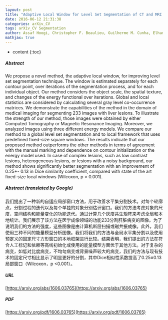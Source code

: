 ```yaml
---
layout: post
title: "Adaptive Local Window for Level Set Segmentation of CT and MRI Liver Lesions"
date: 2016-06-12 21:31:38
categories: arXiv_CV
tags: arXiv_CV Segmentation
author: Assaf Hoogi, Christopher F. Beaulieu, Guilherme M. Cunha, Elhamy Heba, Claude B. Sirlin, Sandy Napel, Daniel L. Rubin
mathjax: true
---
```


* content
{:toc}

##### Abstract
We propose a novel method, the adaptive local window, for improving level set segmentation technique. The window is estimated separately for each contour point, over iterations of the segmentation process, and for each individual object. Our method considers the object scale, the spatial texture, and changes of the energy functional over iterations. Global and local statistics are considered by calculating several gray level co-occurrence matrices. We demonstrate the capabilities of the method in the domain of medical imaging for segmenting 233 images with liver lesions. To illustrate the strength of our method, those images were obtained by either Computed Tomography or Magnetic Resonance Imaging. Moreover, we analyzed images using three different energy models. We compare our method to a global level set segmentation and to local framework that uses predefined fixed-size square windows. The results indicate that our proposed method outperforms the other methods in terms of agreement with the manual marking and dependence on contour initialization or the energy model used. In case of complex lesions, such as low contrast lesions, heterogeneous lesions, or lesions with a noisy background, our method shows significantly better segmentation with an improvement of 0.25+- 0.13 in Dice similarity coefficient, compared with state of the art fixed-size local windows (Wilcoxon, p < 0.001).

##### Abstract (translated by Google)
我们提出了一种新的自适应局部窗口方法，用于改善水平集分割技术。对每个轮廓点，分割过程的迭代以及每个单独的对象分别估计窗口。我们的方法考虑对象的尺度，空间结构和能量变化的功能迭代。通过计算几个灰度共生矩阵来考虑全局和本地统计。我们展示了该方法在医学成像领域的功能233分割肝脏病变的图像。为了说明我们的方法的强度，这些图像是由计算机断层扫描或磁共振成像。此外，我们使用三种不同的能量模型分析图像。我们将我们的方法与全局水平集分割以及使用预定义的固定尺寸方形窗口的本地框架进行比较。结果表明，我们提出的方法在符合人工标记和依赖等高线初始化或使用的能量模型方面优于其他方法。对于复杂的病变，如低对比度病变，不均匀病变或背景噪声较大的病变，我们的方法与现有技术的固定尺寸相比显示了明显更好的分割，其中Dice相似性系数提高了0.25±0.13局部窗口（Wilcoxon，p <0.001）。

##### URL
[https://arxiv.org/abs/1606.03765](https://arxiv.org/abs/1606.03765)

##### PDF
[https://arxiv.org/pdf/1606.03765](https://arxiv.org/pdf/1606.03765)

